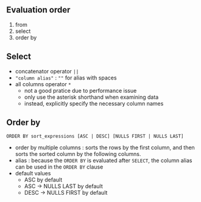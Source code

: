## Evaluation order
1. from
2. select
3. order by

## Select
- concatenator operator `||`
- `"column alias"` : `""` for alias with spaces
- all columns operator `*` 
    + not a good pratice due to performance issue
    + only use the asterisk shorthand when examining data
    + instead, explicitly specify the necessary column names 

## Order by
`ORDER BY sort_expressions [ASC | DESC] [NULLS FIRST | NULLS LAST]`
- order by multiple columns : sorts the rows by the first column, and then sorts the sorted column by the following columns.
- alias : because the `ORDER BY` is evaluated after `SELECT`, the column alias can be used in the `ORDER BY` clause
- default values
    - ASC by default
    - ASC -> NULLS LAST by default
    - DESC -> NULLS FIRST by default
